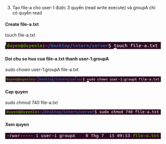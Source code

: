 3. Tạo file-a cho user-1 được 3 quyền (read write execute) và groupA chỉ có quyền read

#### Create file-a.txt

touch file-a.txt

![Create-file](./images/create-file.png)

#### Doi chu so huu cua file-a.txt thanh user-1:groupA

sudo chown user-1:groupA file-a.txt

![Change-own](./images/change-own.png)

#### Cap quyen

sudo chmod 740 file-a.txt

![Add-per](./images/add-per.png)

#### Xem quyen

![Show-per](./images/show-per.png)
